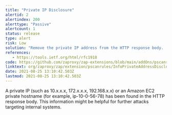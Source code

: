 ```yaml
---
title: "Private IP Disclosure"
alertid: 2
alertindex: 200
alerttype: "Passive"
alertcount: 1
status: release
type: alert
risk: Low
solution: "Remove the private IP address from the HTTP response body.  For comments, use JSP/ASP/PHP comment instead of HTML/JavaScript comment which can be seen by client browsers."
references:
   - https://tools.ietf.org/html/rfc1918
code: https://github.com/zaproxy/zap-extensions/blob/main/addOns/pscanrules/src/main/java/org/zaproxy/zap/extension/pscanrules/InfoPrivateAddressDisclosureScanRule.java
linktext: org/zaproxy/zap/extension/pscanrules/InfoPrivateAddressDisclosureScanRule.java
date: 2021-08-25 13:10:42.503Z
lastmod: 2021-08-25 13:10:42.503Z
---
```

A private IP (such as 10.x.x.x, 172.x.x.x, 192.168.x.x) or an Amazon EC2 private hostname (for example, ip-10-0-56-78) has been found in the HTTP response body. This information might be helpful for further attacks targeting internal systems.
